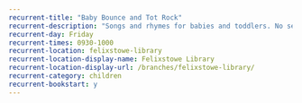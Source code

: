 ```yaml
---
recurrent-title: "Baby Bounce and Tot Rock"
recurrent-description: "Songs and rhymes for babies and toddlers. No session on 26 October."
recurrent-day: Friday
recurrent-times: 0930-1000
recurrent-location: felixstowe-library
recurrent-location-display-name: Felixstowe Library
recurrent-location-display-url: /branches/felixstowe-library/
recurrent-category: children
recurrent-bookstart: y
---
```

